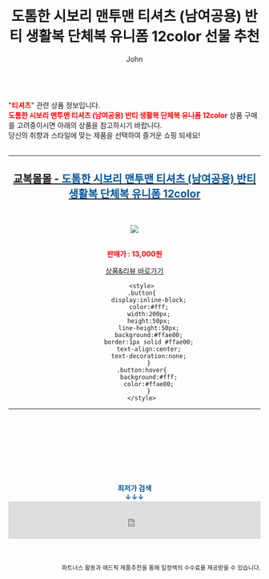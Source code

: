 ﻿---
layout: post
title:  "도톰한 시보리 맨투맨 티셔츠 (남여공용) 반티 생활복 단체복 유니폼 12color 선물 추천"
author: John
categories: [ 티셔츠 ]
tags: [ 티셔츠, 티셔츠 제작, 티셔츠 디자인, 티셔츠 도안, 티셔츠 목업, 티셔츠 넣어입기, 티셔츠 앞에만 넣기, 티셔츠 개는법, 티셔츠 프린팅, 티셔츠 사이즈 ]
image: https://gyobokmall.co.kr/web/product/medium/202206/da56d23ae2f41286f367dfd4daf43599.gif 
description: "도톰한 시보리 맨투맨 티셔츠 (남여공용) 반티 생활복 단체복 유니폼 12color 선물 추천 관련 상품으로 가장 고객 선호도가 높은 제품입니다."
toc: true
toc_sticky: true
---

<br>
"<b><font color='#ff0000'>티셔츠</font></b>" 관련 상품 정보입니다.
<br>
<b><font color='#ff0000'>도톰한 시보리 맨투맨 티셔츠 (남여공용) 반티 생활복 단체복 유니폼 12color</font></b> 상품 구매를 고려중이시면 아래의 상품을 참고하시기 바랍니다.
<br>
당신의 취향과 스타일에 맞는 제품을 선택하여 즐거운 쇼핑 되세요!
<br><br>
<hr>
<p>
    
<center><h2><a href="https://nico.kr/7HBeRc" target="_blank"><b>교복몰몰 - <font color='#01579B'>도톰한 시보리 맨투맨 티셔츠 (남여공용) 반티 생활복 단체복 유니폼 12color</font></b></a></h2><br>

<a href="https://nico.kr/7HBeRc" target="_blank"><img src="https://gyobokmall.co.kr/web/product/medium/202206/da56d23ae2f41286f367dfd4daf43599.gif"></a><br><br>

<b><font color='#ff0000'>판매가 : 13,000원 </font></b><br>

<a href="https://nico.kr/7HBeRc" target="_blank" class="button">상품&리뷰 바로가기</a><p>

        <style>
        .button{
            display:inline-block;
            color:#fff;
            width:200px;
            height:50px;
            line-height:50px;
            background:#ffae00;
            border:1px solid #ffae00;
            text-align:center;
            text-decoration:none;
            }
        .button:hover{
            background:#fff;
            color:#ffae00;
            }
        </style>

<hr>

<br><br><br><br><br><br><br>
<center><b><font color='#01579B' size='medium'>최저가 검색<br>
↓↓↓</font></b></center>
<center><iframe src="https://coupa.ng/b1Tbjx" width="100%" height="75" frameborder="0" scrolling="no" referrerpolicy="unsafe-url"></iframe></center>
<br><br>
<p>
<small>
    <div align="right">파트너스 활동과 애드픽 제품추천을 통해 일정액의 수수료를 제공받을 수 있습니다.</div>
</small>
</p>
